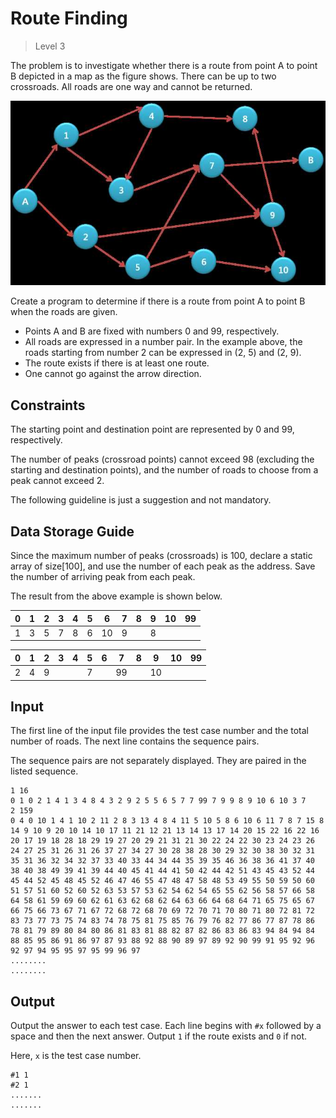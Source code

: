 # Route Finding
>
> Level 3

The problem is to investigate whether there is a route from point A to point B depicted in a map as the figure shows.
There can be up to two crossroads.
All roads are one way and cannot be returned.

![Figure1](Figure1.jpg)

Create a program to determine if there is a route from point A to point B when the roads are given.
- Points A and B are fixed with numbers 0 and 99, respectively.
- All roads are expressed in a number pair. In the example above, the roads starting from number 2 can be expressed in (2, 5) and (2, 9).
- The route exists if there is at least one route.
- One cannot go against the arrow direction.

## Constraints

The starting point and destination point are represented by 0 and 99, respectively.

The number of peaks (crossroad points) cannot exceed 98 (excluding the starting and destination points), and the number of roads to choose from a peak cannot exceed 2.

The following guideline is just a suggestion and not mandatory.

## Data Storage Guide

Since the maximum number of peaks (crossroads) is 100, declare a static array of size[100], and use the number of each peak as the address. Save the number of arriving peak from each peak.

The result from the above example is shown below.

|0|1|2|3|4|5|6|7|8|9|10|99|
|-|-|-|-|-|-|-|-|-|-|-|-|
|1|3|5|7|8|6|10|9||8|||

|0|1|2|3|4|5|6|7|8|9|10|99|
|-|-|-|-|-|-|-|-|-|-|-|-|
|2|4|9|||7||99||10|||

## Input

The first line of the input file provides the test case number and the total number of roads.
The next line contains the sequence pairs.

The sequence pairs are not separately displayed.
They are paired in the listed sequence.

```
1 16
0 1 0 2 1 4 1 3 4 8 4 3 2 9 2 5 5 6 5 7 7 99 7 9 9 8 9 10 6 10 3 7
2 159
0 4 0 10 1 4 1 10 2 11 2 8 3 13 4 8 4 11 5 10 5 8 6 10 6 11 7 8 7 15 8 14 9 10 9 20 10 14 10 17 11 21 12 21 13 14 13 17 14 20 15 22 16 22 16 20 17 19 18 28 18 29 19 27 20 29 21 31 21 30 22 24 22 30 23 24 23 26 24 27 25 31 26 31 26 37 27 34 27 30 28 38 28 30 29 32 30 38 30 32 31 35 31 36 32 34 32 37 33 40 33 44 34 44 35 39 35 46 36 38 36 41 37 40 38 40 38 49 39 41 39 44 40 45 41 44 41 50 42 44 42 51 43 45 43 52 44 45 44 52 45 48 45 52 46 47 46 55 47 48 47 58 48 53 49 55 50 59 50 60 51 57 51 60 52 60 52 63 53 57 53 62 54 62 54 65 55 62 56 58 57 66 58 64 58 61 59 69 60 62 61 63 62 68 62 64 63 66 64 68 64 71 65 75 65 67 66 75 66 73 67 71 67 72 68 72 68 70 69 72 70 71 70 80 71 80 72 81 72 83 73 77 73 75 74 83 74 78 75 81 75 85 76 79 76 82 77 86 77 87 78 86 78 81 79 89 80 84 80 86 81 83 81 88 82 87 82 86 83 86 83 94 84 94 84 88 85 95 86 91 86 97 87 93 88 92 88 90 89 97 89 92 90 99 91 95 92 96 92 97 94 95 95 97 95 99 96 97
........
........
```

## Output

Output the answer to each test case.
Each line begins with `#x` followed by a space and then the next answer.
Output `1` if the route exists and `0` if not.

Here, `x` is the test case number.

```
#1 1
#2 1
....... 
....... 
```
